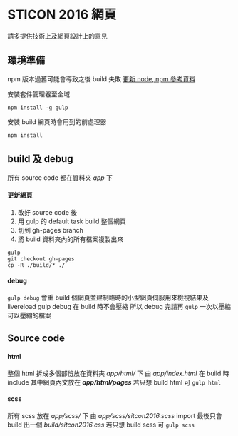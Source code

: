 #  STICON 2016 網頁

請多提供技術上及網頁設計上的意見

## 環境準備

npm 版本過舊可能會導致之後 build 失敗
[更新 node, npm 參考資料](https://nodejs.org/en/download/package-manager/)

安裝套件管理器至全域
```
npm install -g gulp
```

安裝 build 網頁時會用到的前處理器
```
npm install
```

## build 及 debug

所有 source code 都在資料夾 *app* 下

#### 更新網頁
1. 改好 source code 後
2. 用 gulp 的 default task build 整個網頁
3. 切到 gh-pages branch
4. 將 build 資料夾內的所有檔案複製出來
```
gulp
git checkout gh-pages
cp -R ./build/* ./
```

#### debug
`gulp debug` 會重 build 個網頁並建制臨時的小型網頁伺服用來檢視結果及 livereload
gulp debug 在 build 時不會壓縮
所以 debug 完請再 `gulp` 一次以壓縮可以壓縮的檔案

## Source code

#### html
整個 html 拆成多個部份放在資料夾 *app/html/* 下
由 *app/index.html* 在 build 時 include
其中網頁內文放在 **_app/html/pages_**
若只想 build html 可 `gulp html`

#### scss
所有 scss 放在 *app/scss/* 下
由 *app/scss/sitcon2016.scss* import
最後只會 build 出一個 *build/sitcon2016.css*
若只想 build scss 可 `gulp scss`

